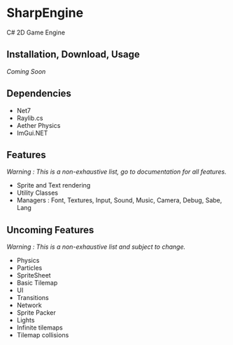 # SharpEngine

C# 2D Game Engine

## Installation, Download, Usage

*Coming Soon*

## Dependencies

- Net7
- Raylib.cs
- Aether Physics
- ImGui.NET

## Features

*Warning : This is a non-exhaustive list, go to documentation for all features.*

- Sprite and Text rendering
- Utility Classes
- Managers : Font, Textures, Input, Sound, Music, Camera, Debug, Sabe, Lang

## Uncoming Features

*Warning : This is a non-exhaustive list and subject to change.*

- Physics
- Particles
- SpriteSheet
- Basic Tilemap
- UI
- Transitions
- Network
- Sprite Packer
- Lights
- Infinite tilemaps
- Tilemap collisions
